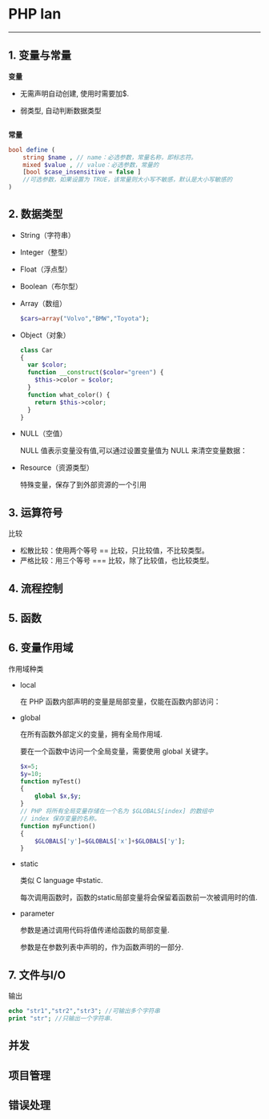 # PHP lan

---

## 1. 变量与常量

**变量**

- 无需声明自动创建, 使用时需要加$.

- 弱类型, 自动判断数据类型

```php

```

**常量**

```php
bool define (
    string $name , // name：必选参数，常量名称，即标志符。
    mixed $value , // value：必选参数，常量的
    [bool $case_insensitive = false ]
    //可选参数，如果设置为 TRUE，该常量则大小写不敏感，默认是大小写敏感的 
)
```

## 2. 数据类型

- String（字符串）

- Integer（整型）

- Float（浮点型）

- Boolean（布尔型）

- Array（数组）
  
  ```php
  $cars=array("Volvo","BMW","Toyota");
  ```

- Object（对象）
  
  ```php
  class Car
  {
    var $color;
    function __construct($color="green") {
      $this->color = $color;
    }
    function what_color() {
      return $this->color;
    }
  }
  ```

- NULL（空值）
  
  NULL 值表示变量没有值,可以通过设置变量值为 NULL 来清空变量数据：

- Resource（资源类型）
  
  特殊变量，保存了到外部资源的一个引用

## 3. 运算符号

比较

- 松散比较：使用两个等号 == 比较，只比较值，不比较类型。
- 严格比较：用三个等号 === 比较，除了比较值，也比较类型。

## 4. 流程控制

## 5. 函数

## 6. 变量作用域

作用域种类

- local
  
  在 PHP 函数内部声明的变量是局部变量，仅能在函数内部访问：

- global
  
  在所有函数外部定义的变量，拥有全局作用域.
  
  要在一个函数中访问一个全局变量，需要使用 global 关键字。
  
  ```php
  $x=5;
  $y=10;
  function myTest()
  {
      global $x,$y;
  }
  // PHP 将所有全局变量存储在一个名为 $GLOBALS[index] 的数组中
  // index 保存变量的名称。
  function myFunction()
  {
      $GLOBALS['y']=$GLOBALS['x']+$GLOBALS['y'];
  }
  ```

- static
  
  类似 C language 中static.
  
  每次调用函数时，函数的static局部变量将会保留着函数前一次被调用时的值. 

- parameter
  
  参数是通过调用代码将值传递给函数的局部变量.
  
  参数是在参数列表中声明的，作为函数声明的一部分.

## 7. 文件与I/O

输出

```php
echo "str1","str2","str3"; //可输出多个字符串
print "str"; //只输出一个字符串.
```

## 并发

## 项目管理

## 错误处理
